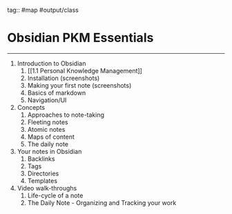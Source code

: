 tag:: #map #output/class

# Obsidian PKM Essentials

---

1. Introduction to Obsidian
	1. [[1.1 Personal Knowledge Management]]
	2. Installation (screenshots)
	3. Making your first note (screenshots)
	4. Basics of markdown
	5. Navigation/UI
2. Concepts 
	1. Approaches to note-taking 
	2. Fleeting notes
	3. Atomic notes
	4. Maps of content 
	5. The daily note
3. Your notes in Obsidian 
	1. Backlinks
	2. Tags
	3. Directories
	4. Templates 
4. Video walk-throughs
	1. Life-cycle of a note
	2. The Daily Note - Organizing and Tracking your work 










